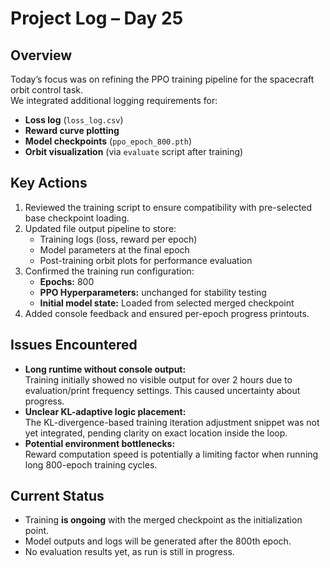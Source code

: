 # Project Log – Day 25

## Overview
Today’s focus was on refining the PPO training pipeline for the spacecraft orbit control task.  
We integrated additional logging requirements for:
- **Loss log** (`loss_log.csv`)
- **Reward curve plotting**
- **Model checkpoints** (`ppo_epoch_800.pth`)
- **Orbit visualization** (via `evaluate` script after training)

## Key Actions
1. Reviewed the training script to ensure compatibility with pre-selected base checkpoint loading.
2. Updated file output pipeline to store:
   - Training logs (loss, reward per epoch)
   - Model parameters at the final epoch
   - Post-training orbit plots for performance evaluation
3. Confirmed the training run configuration:
   - **Epochs:** 800
   - **PPO Hyperparameters:** unchanged for stability testing
   - **Initial model state:** Loaded from selected merged checkpoint
4. Added console feedback and ensured per-epoch progress printouts.

## Issues Encountered
- **Long runtime without console output:**  
  Training initially showed no visible output for over 2 hours due to evaluation/print frequency settings. This caused uncertainty about progress.
- **Unclear KL-adaptive logic placement:**  
  The KL-divergence-based training iteration adjustment snippet was not yet integrated, pending clarity on exact location inside the loop.
- **Potential environment bottlenecks:**  
  Reward computation speed is potentially a limiting factor when running long 800-epoch training cycles.

## Current Status
- Training **is ongoing** with the merged checkpoint as the initialization point.
- Model outputs and logs will be generated after the 800th epoch.
- No evaluation results yet, as run is still in progress.

